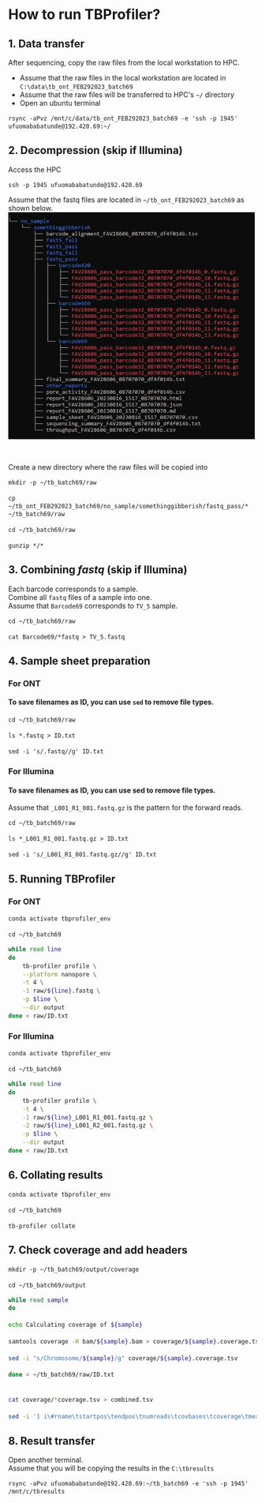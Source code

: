 # How to run TBProfiler?

## 1.   Data transfer
After sequencing, copy the raw files from the local workstation to HPC. </br>
-   Assume that the raw files in the local workstation are located in `C:\data\tb_ont_FEB292023_batch69`
-   Assume that the raw files will be transferred to HPC's `~/` directory
-   Open an ubuntu terminal
```
rsync -aPvz /mnt/c/data/tb_ont_FEB292023_batch69 -e 'ssh -p 1945' ufuomababatunde@192.420.69:~/
```


## 2.   Decompression (skip if Illumina)
Access the HPC
```
ssh -p 1945 ufuomababatunde@192.420.69
```

Assume that the fastq files are located in `~/tb_ont_FEB292023_batch69` as shown below. </br>
<img src="https://github.com/abulenciamiguel/dev_runningTBProfiler/blob/main/assets/tbprofiler_1.jpg" width="500"> </br>

</br>

Create a new directory where the raw files will be copied into
```
mkdir -p ~/tb_batch69/raw

cp ~/tb_ont_FEB292023_batch69/no_sample/somethinggibberish/fastq_pass/* ~/tb_batch69/raw

cd ~/tb_batch69/raw

gunzip */*
```


## 3.   Combining *fastq*  (skip if Illumina)
Each barcode corresponds to a sample. </br>
Combine all `fastq` files of a sample into one. </br>
Assume that `Barcode69` corresponds to `TV_5` sample.

```
cd ~/tb_batch69/raw

cat Barcode69/*fastq > TV_5.fastq
```


## 4.   Sample sheet preparation
### For ONT
####    To save filenames as ID, you can use `sed` to remove file types.

```
cd ~/tb_batch69/raw

ls *.fastq > ID.txt

sed -i 's/.fastq//g' ID.txt
```


### For Illumina
####    To save filenames as ID, you can use sed to remove file types.
Assume that `_L001_R1_001.fastq.gz` is the pattern for the forward reads.

```
cd ~/tb_batch69/raw

ls *_L001_R1_001.fastq.gz > ID.txt

sed -i 's/_L001_R1_001.fastq.gz//g' ID.txt
```

## 5.   Running TBProfiler
### For ONT
```
conda activate tbprofiler_env

cd ~/tb_batch69
```

``` bash
while read line
do
    tb-profiler profile \
    --platform nanopore \
    -t 4 \
    -1 raw/${line}.fastq \
    -p $line \
    --dir output
done < raw/ID.txt
```

### For Illumina
```
conda activate tbprofiler_env

cd ~/tb_batch69
```

``` bash
while read line
do
    tb-profiler profile \
    -t 4 \
    -1 raw/${line}_L001_R1_001.fastq.gz \
    -2 raw/${line}_L001_R2_001.fastq.gz \
    -p $line \
    --dir output
done < raw/ID.txt
```

## 6. Collating results
```
conda activate tbprofiler_env

cd ~/tb_batch69

tb-profiler collate
```


## 7.   Check coverage and add headers
```
mkdir -p ~/tb_batch69/output/coverage

cd ~/tb_batch69/output
```

``` bash
while read sample
do

echo Calculating coverage of ${sample}

samtools coverage -H bam/${sample}.bam > coverage/${sample}.coverage.tsv

sed -i "s/Chromosome/${sample}/g" coverage/${sample}.coverage.tsv

done < ~/tb_batch69/raw/ID.txt


cat coverage/*coverage.tsv > combined.tsv

sed -i '1 i\#rname\tstartpos\tendpos\tnumreads\tcovbases\tcoverage\tmeandepth\tmeanbaseq\tmeanmapq' combined.tsv
```


## 8.   Result transfer
Open another terminal. </br>
Assume that you will be copying the results in the `C:\tbresults`
```
rsync -aPvz ufuomababatunde@192.420.69:~/tb_batch69 -e 'ssh -p 1945' /mnt/c/tbresults
```


